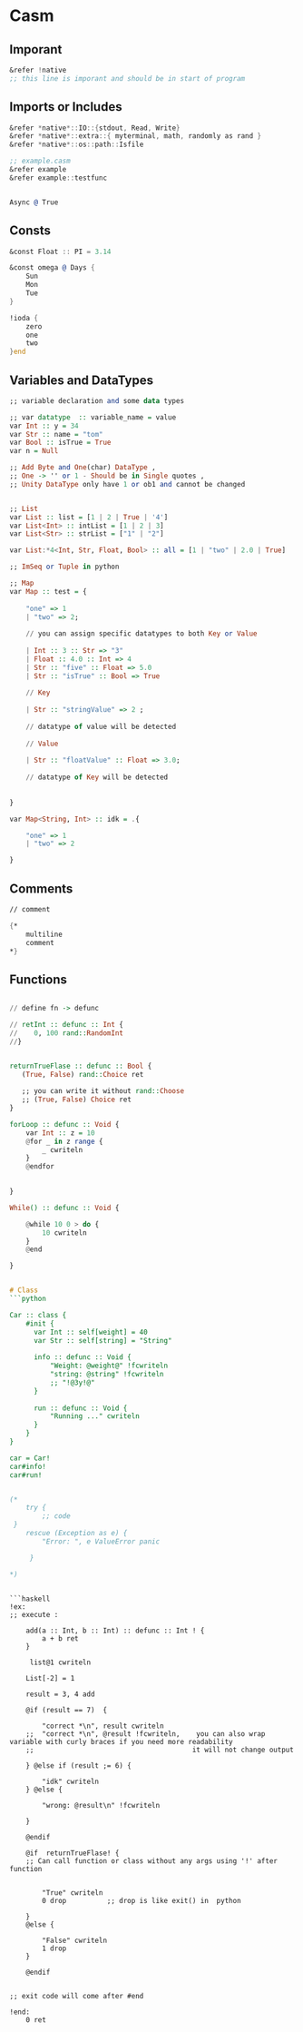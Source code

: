 # Casm

## Imporant
```asm
&refer !native  
;; this line is imporant and should be in start of program
```

## Imports or Includes

```asm
&refer *native*::IO::{stdout, Read, Write}
&refer *native*::extra::{ myterminal, math, randomly as rand }
&refer *native*::os::path::Isfile

;; example.casm
&refer example
&refer example::testfunc 


Async @ True

```
## Consts
```asm
&const Float :: PI = 3.14

&const omega @ Days {
    Sun
    Mon
    Tue
}

!ioda {
    zero
    one
    two
}end

```
## Variables and DataTypes

```haskell
;; variable declaration and some data types

;; var datatype  :: variable_name = value
var Int :: y = 34
var Str :: name = "tom"
var Bool :: isTrue = True
var n = Null

;; Add Byte and One(char) DataType ,
;; One -> '' or 1 - Should be in Single quotes ,
;; Unity DataType only have 1 or ob1 and cannot be changed


;; List
var List :: list = [1 | 2 | True | '4']
var List<Int> :: intList = [1 | 2 | 3]
var List<Str> :: strList = ["1" | "2"]

var List:*4<Int, Str, Float, Bool> :: all = [1 | "two" | 2.0 | True]

;; ImSeq or Tuple in python

;; Map
var Map :: test = {
    
    "one" => 1 
    | "two" => 2;
    
    // you can assign specific datatypes to both Key or Value
    
    | Int :: 3 :: Str => "3"
    | Float :: 4.0 :: Int => 4
    | Str :: "five" :: Float => 5.0
    | Str :: "isTrue" :: Bool => True
    
    // Key
    
    | Str :: "stringValue" => 2 ;
    
    // datatype of value will be detected
    
    // Value
    
    | Str :: "floatValue" :: Float => 3.0;
    
    // datatype of Key will be detected
    
    
}

var Map<String, Int> :: idk = .{

    "one" => 1
    | "two" => 2

}


```
## Comments
```asm
// comment

{*
    multiline
    comment
*}

```
## Functions

```haskell

// define fn -> defunc

// retInt :: defunc :: Int {
//    0, 100 rand::RandomInt
//}


returnTrueFlase :: defunc :: Bool {
   (True, False) rand::Choice ret
   
   ;; you can write it without rand::Choose 
   ;; (True, False) Choice ret
}

forLoop :: defunc :: Void {
    var Int :: z = 10
    @for _ in z range {
        _ cwriteln
    }
    @endfor
    

}

While() :: defunc :: Void {

    @while 10 0 > do {
        10 cwriteln
    }
    @end

}


# Class
```python

Car :: class {
    #init {
      var Int :: self[weight] = 40
      var Str :: self[string] = "String"
      
      info :: defunc :: Void {
          "Weight: @weight@" !fcwriteln
          "string: @string" !fcwriteln
          ;; "!@3y!@"
      }
      
      run :: defunc :: Void {
          "Running ..." cwriteln
      }
    }
}

car = Car!
car#info!
car#run!


```

```ocaml

(*
    try {
        ;; code
 }
    rescue (Exception as e) {
        "Error: ", e ValueError panic

     }

*)
```


```

```haskell
!ex:
;; execute :

    add(a :: Int, b :: Int) :: defunc :: Int ! {
        a + b ret
    }

     list@1 cwriteln

    List[-2] = 1

    result = 3, 4 add

    @if (result == 7)  {

        "correct *\n", result cwriteln
    ;;  "correct *\n", @result !fcwriteln,    you can also wrap variable with curly braces if you need more readability
    ;;                                       it will not change output

    } @else if (result ;= 6) {

        "idk" cwriteln
    } @else {

        "wrong: @result\n" !fcwriteln

    }

    @endif

    @if  returnTrueFlase! {
    ;; Can call function or class without any args using '!' after function
    
    
        "True" cwriteln
        0 drop          ;; drop is like exit() in  python

    }
    @else {

        "False" cwriteln
        1 drop
    }

    @endif


;; exit code will come after #end

!end:
    0 ret
```
